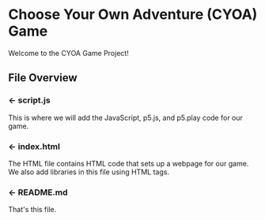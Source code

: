 # Choose Your Own Adventure (CYOA) Game 
Welcome to the CYOA Game Project!

## File Overview

### ← script.js

This is where we will add the JavaScript, p5.js, and p5.play code for our game.

### ← index.html

The HTML file contains HTML code that sets up a webpage for our game. We also add libraries in this file using HTML tags.

### ← README.md

That's this file.

